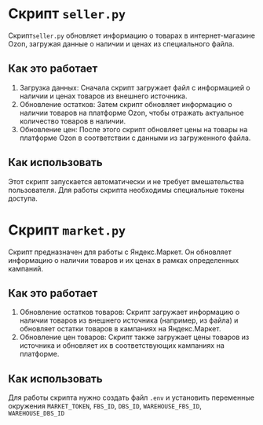 # Скрипт `seller.py`
Скрипт`seller.py` обновляет информацию о товарах в интернет-магазине Ozon, загружая данные о наличии и ценах из специального файла.

## Как это работает

1. Загрузка данных:
Сначала скрипт загружает файл с информацией о наличии и ценах товаров из внешнего источника.
2. Обновление остатков:
Затем скрипт обновляет информацию о наличии товаров на платформе Ozon, чтобы отражать актуальное количество товаров в наличии.
3. Обновление цен:
После этого скрипт обновляет цены на товары на платформе Ozon в соответствии с данными из загруженного файла.

## Как использовать

Этот скрипт запускается автоматически и не требует вмешательства пользователя.
Для работы скрипта необходимы специальные токены доступа.

# Скрипт `market.py`
Скрипт предназначен для работы с Яндекс.Маркет. Он обновляет информацию о наличии товаров и их ценах в рамках определенных кампаний.

## Как это работает
1. Обновление остатков товаров: Скрипт загружает информацию о наличии товаров из внешнего источника (например, из файла) и обновляет остатки товаров в кампаниях на Яндекс.Маркет.
2. Обновление цен товаров: Скрипт также загружает цены товаров из источника и обновляет их в соответствующих кампаниях на платформе.

## Как использовать
Для работы скрипта нужно создать файл `.env` и установить переменные окружения  `MARKET_TOKEN`, `FBS_ID`, `DBS_ID`, `WAREHOUSE_FBS_ID`,
`WAREHOUSE_DBS_ID`
